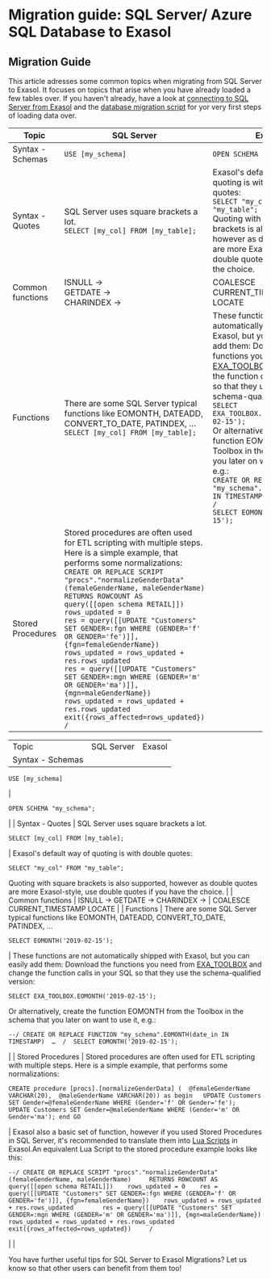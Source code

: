 # Migration guide: SQL Server/  Azure SQL Database to Exasol 
## Migration Guide

This article adresses some common topics when migrating from SQL Server to Exasol. It focuses on topics that arise when you have already loaded a few tables over. If you haven't already, have a look at [connecting to SQL Server from Exasol](https://docs.exasol.com/loading_data/connect_databases/sql_server.htm "Exasol") and the [database migration script](https://github.com/EXASOL/database-migration#sql-server "Exasol") for yor very first steps of loading data over.


|Topic   |SQL Server   |Exasol   |
|---|---|---|
|Syntax - Schemas   |```USE [my_schema] ```   |```OPEN SCHEMA "my_schema"; ```   |
|Syntax - Quotes   |SQL Server uses square brackets a lot. <br> ```SELECT [my_col] FROM [my_table];```   |Exasol's default way of quoting is with double quotes: <br> ```SELECT "my_col" FROM "my_table";```<br>Quoting with square brackets is also supported, however as double quotes are more Exasol-style, use double quotes if you have the choice.   |
|Common functions   |ISNULL → <br>GETDATE → <br>CHARINDEX →   |COALESCE <br>CURRENT_TIMESTAMP <br>LOCATE   |
|Functions   |There are some SQL Server typical functions like EOMONTH, DATEADD, CONVERT_TO_DATE, PATINDEX, … <br>```SELECT [my_col] FROM [my_table];```   |These functions are not automatically shipped with Exasol, but you can easily add them: Download the functions you need from [EXA_TOOLBOX](https://github.com/exasol/exa-toolbox/tree/master/sqlserver_compatibility "Exasol") and change the function calls in your SQL so that they use the schema-qualified version:<br>```SELECT EXA_TOOLBOX.EOMONTH('2019-02-15');```<br>Or alternatively, create the function EOMONTH from the Toolbox in the schema that you later on want to use it, e.g.:<br>```CREATE OR REPLACE FUNCTION "my_schema".EOMONTH(date_in IN TIMESTAMP)  …```<br>```/```<br>```SELECT EOMONTH('2019-02-15');```    |
|Stored Procedures    |Stored procedures are often used for ETL scripting with multiple steps. Here is a simple example, that performs some normalizations:<br>```CREATE OR REPLACE SCRIPT "procs"."normalizeGenderData"(femaleGenderName, maleGenderName) RETURNS ROWCOUNT AS```<br>```query([[open schema RETAIL]]) ```<br>```rows_updated = 0 ```<br>```res = query([[UPDATE "Customers" SET GENDER=:fgn WHERE (GENDER='f' OR GENDER='fe')]], {fgn=femaleGenderName}) ```<br>```rows_updated = rows_updated + res.rows_updated ```<br>```res = query([[UPDATE "Customers" SET GENDER=:mgn WHERE (GENDER='m' OR GENDER='ma')]],{mgn=maleGenderName}) ```<br>```rows_updated = rows_updated + res.rows_updated ```<br>```exit({rows_affected=rows_updated}) ```<br>```/```   |   |


|  |  |  |
| --- | --- | --- |
| Topic | SQL Server | Exasol |
| Syntax - Schemas | 
```markup
USE [my_schema]
```
 | 
```markup
OPEN SCHEMA "my_schema";
```
 |
| Syntax - Quotes | SQL Server uses square brackets a lot. 
```markup
SELECT [my_col] FROM [my_table];
```
 | Exasol's default way of quoting is with double quotes: 
```markup
SELECT "my_col" FROM "my_table";
```
  Quoting with square brackets is also supported, however as double quotes are more Exasol-style, use double quotes if you have the choice. |
| Common functions | ISNULL → GETDATE → CHARINDEX → | COALESCE CURRENT_TIMESTAMP LOCATE |
| Functions | There are some SQL Server typical functions like EOMONTH, DATEADD, CONVERT_TO_DATE, PATINDEX, …  
```markup
SELECT EOMONTH('2019-02-15');​
```
 | These functions are not automatically shipped with Exasol, but you can easily add them: Download the functions you need from [EXA_TOOLBOX](https://github.com/exasol/exa-toolbox/tree/master/sqlserver_compatibility "Exasol") and change the function calls in your SQL so that they use the schema-qualified version: 
```markup
SELECT EXA_TOOLBOX.EOMONTH('2019-02-15');​
```
 Or alternatively, create the function EOMONTH from the Toolbox in the schema that you later on want to use it, e.g.: 
```markup
--/ CREATE OR REPLACE FUNCTION "my_schema".EOMONTH(date_in IN TIMESTAMP)  …  /  SELECT EOMONTH('2019-02-15');​
```
 |
| Stored Procedures  | Stored procedures are often used for ETL scripting with multiple steps. Here is a simple example, that performs some normalizations: 
```markup
CREATE procedure [procs].[normalizeGenderData] (  @femaleGenderName VARCHAR(20),  @maleGenderName VARCHAR(20)) as begin   UPDATE Customers SET Gender=@femaleGenderName WHERE (Gender='f' OR Gender='fe');   UPDATE Customers SET Gender=@maleGenderName WHERE (Gender='m' OR Gender='ma'); end GO
```
 | Exasol also a basic set of function, however if you used Stored Procedures in SQL Server, it's recommended to translate them into [Lua Scripts](https://docs.exasol.com/database_concepts/udf_scripts/lua.htm "Exasol") in Exasol.An equivalent Lua Script to the stored procedure example looks like this: 
```markup
--/ CREATE OR REPLACE SCRIPT "procs"."normalizeGenderData"(femaleGenderName, maleGenderName)     RETURNS ROWCOUNT AS        query([[open schema RETAIL]])    rows_updated = 0    res = query([[UPDATE "Customers" SET GENDER=:fgn WHERE (GENDER='f' OR GENDER='fe')]], {fgn=femaleGenderName})    rows_updated = rows_updated + res.rows_updated        res = query([[UPDATE "Customers" SET GENDER=:mgn WHERE (GENDER='m' OR GENDER='ma')]], {mgn=maleGenderName})    rows_updated = rows_updated + res.rows_updated    exit({rows_affected=rows_updated})     / 
```
 |
|  

You have further useful tips for SQL Server to Exasol Migrations? Let us know so that other users can benefit from them too!

